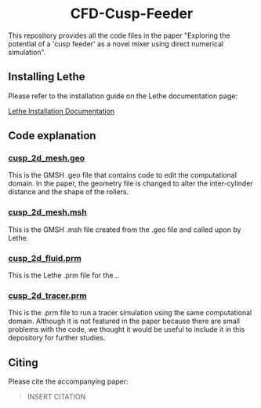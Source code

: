 <div align="center">
  <h1 align="center"> CFD-Cusp-Feeder </h1>
</div>

This repository provides all the code files in the paper "Exploring the potential of a 'cusp feeder' as a novel mixer using direct numerical simulation".

## Installing Lethe

Please refer to the installation guide on the Lethe documentation page:

<a href="https://chaos-polymtl.github.io/lethe/documentation/installation/installation.html" target="_blank">Lethe Installation Documentation</a>

## Code explanation

### [cusp_2d_mesh.geo](./cusp_2d_mesh.geo)

This is the GMSH .geo file that contains code to edit the computational domain. In the paper, the geometry file is changed to alter the inter-cylinder distance and the shape of the rollers.

### [cusp_2d_mesh.msh](./cusp_2d_mesh.msh)

This is the GMSH .msh file created from the .geo file and called upon by Lethe.

### [cusp_2d_fluid.prm](./cusp_2d_fluid.prm)

This is the Lethe .prm file for the...

### [cusp_2d_tracer.prm](./cusp_2d_tracer.prm)

This is the .prm file to run a tracer simulation using the same computational domain. Although it is not featured in the paper because there are small problems with the code, we thought it would be useful to include it in this depository for further studies.

## Citing

Please cite the accompanying paper:
> INSERT CITATION
